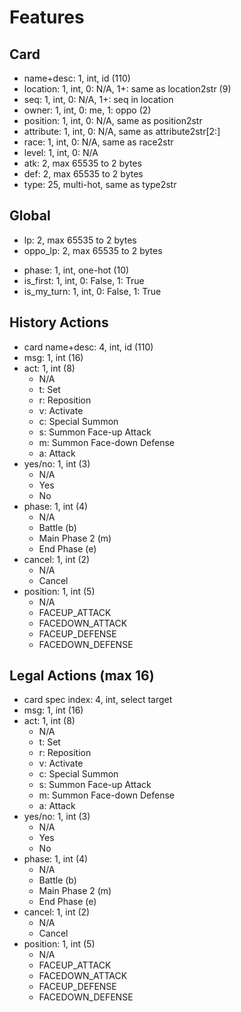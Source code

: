 # Features

## Card 
- name+desc: 1, int, id (110)
- location: 1, int, 0: N/A, 1+: same as location2str (9)
- seq: 1, int, 0: N/A, 1+: seq in location
- owner: 1, int, 0: me, 1: oppo (2)
- position: 1, int, 0: N/A, same as position2str
- attribute: 1, int, 0: N/A, same as attribute2str[2:]
- race: 1, int, 0: N/A, same as race2str
- level: 1, int, 0: N/A
- atk: 2, max 65535 to 2 bytes
- def: 2, max 65535 to 2 bytes
- type: 25, multi-hot, same as type2str

## Global
- lp: 2, max 65535 to 2 bytes
- oppo_lp: 2, max 65535 to 2 bytes
<!-- - turn: 8, int, trunc to 8 -->
- phase: 1, int, one-hot (10)
- is_first: 1, int, 0: False, 1: True
- is_my_turn: 1, int, 0: False, 1: True

## History Actions
- card name+desc: 4, int, id (110)
- msg: 1, int (16)
- act: 1, int (8)
  - N/A
  - t: Set
  - r: Reposition
  - v: Activate
  - c: Special Summon
  - s: Summon Face-up Attack
  - m: Summon Face-down Defense
  - a: Attack
- yes/no: 1, int (3)
  - N/A
  - Yes
  - No
- phase: 1, int (4)
  - N/A
  - Battle (b)
  - Main Phase 2 (m)
  - End Phase (e)
- cancel: 1, int (2)
  - N/A
  - Cancel
- position: 1, int (5)
  - N/A
  - FACEUP_ATTACK
  - FACEDOWN_ATTACK
  - FACEUP_DEFENSE
  - FACEDOWN_DEFENSE


## Legal Actions (max 16)
- card spec index: 4, int, select target
- msg: 1, int (16)
- act: 1, int (8)
  - N/A
  - t: Set
  - r: Reposition
  - v: Activate
  - c: Special Summon
  - s: Summon Face-up Attack
  - m: Summon Face-down Defense
  - a: Attack
- yes/no: 1, int (3)
  - N/A
  - Yes
  - No
- phase: 1, int (4)
  - N/A
  - Battle (b)
  - Main Phase 2 (m)
  - End Phase (e)
- cancel: 1, int (2)
  - N/A
  - Cancel
- position: 1, int (5)
  - N/A
  - FACEUP_ATTACK
  - FACEDOWN_ATTACK
  - FACEUP_DEFENSE
  - FACEDOWN_DEFENSE